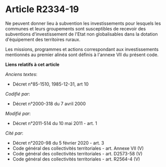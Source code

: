 # Article R2334-19

Ne peuvent donner lieu à subvention les investissements pour lesquels les communes et leurs groupements sont susceptibles de
recevoir des subventions d'investissement de l'Etat non globalisables dans la dotation d'équipement des territoires ruraux. 

Les missions, programmes et actions correspondant aux investissements mentionnés au premier alinéa sont définis à l'annexe
VII du présent code.

**Liens relatifs à cet article**

_Anciens textes_:

  - Décret n°85-1510, 1985-12-31, art 10

_Codifié par_:

  - Décret n°2000-318 du 7 avril 2000

_Modifié par_:

  - Décret n°2011-514 du 10 mai 2011 - art. 1

_Cité par_:

  - Décret n°2020-98 du 5 février 2020 - art. 3
  - Code général des collectivités territoriales - art. Annexe VII (V)
  - Code général des collectivités territoriales - art. D2573-58 (V)
  - Code général des collectivités territoriales - art. R2564-4 (V)
